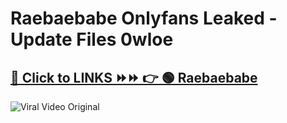 
 # Raebaebabe Onlyfans Leaked - Update Files 0wloe

## <h2><a href="https://clipsfans.com/Raebaebabe&ref=git">🔗 Click to LINKS ⏩⏩ 👉 🟢 Raebaebabe </a></h2>

<a href="https://clipsfans.com/Raebaebabe&ref=git" rel="nofollow" data-target="animated-image.originalLink"><img src="https://i.ibb.co.com/xMMVF88/686577567.gif" alt="Viral Video Original" style="max-width: 100%; display: inline-block;" data-target="animated-image.originalImage"></a>

